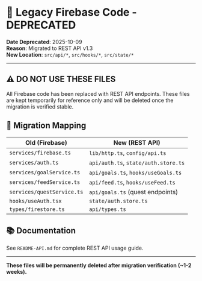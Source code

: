 # 🚫 Legacy Firebase Code - DEPRECATED

**Date Deprecated**: 2025-10-09  
**Reason**: Migrated to REST API v1.3  
**New Location**: `src/api/*`, `src/hooks/*`, `src/state/*`

---

## ⚠️ DO NOT USE THESE FILES

All Firebase code has been replaced with REST API endpoints. These files are kept temporarily for reference only and will be deleted once the migration is verified stable.

## 🔄 Migration Mapping

| Old (Firebase) | New (REST API) |
|----------------|----------------|
| `services/firebase.ts` | `lib/http.ts`, `config/api.ts` |
| `services/auth.ts` | `api/auth.ts`, `state/auth.store.ts` |
| `services/goalService.ts` | `api/goals.ts`, `hooks/useGoals.ts` |
| `services/feedService.ts` | `api/feed.ts`, `hooks/useFeed.ts` |
| `services/questService.ts` | `api/goals.ts` (quest endpoints) |
| `hooks/useAuth.tsx` | `state/auth.store.ts` |
| `types/firestore.ts` | `api/types.ts` |

## 📚 Documentation

See `README-API.md` for complete REST API usage guide.

---

**These files will be permanently deleted after migration verification (~1-2 weeks).**

